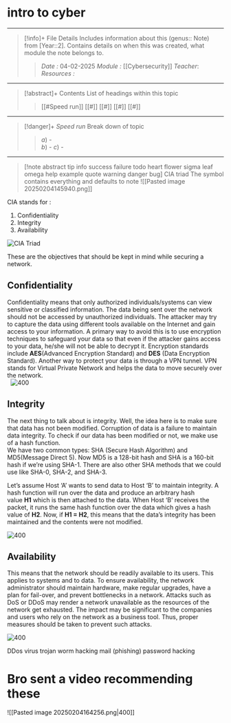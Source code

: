 # intro to cyber
---
> [!info]+ File Details
> Includes information about this (genus:: Note) from [Year::2]. Contains details on when this was created, what module the note belongs to.
> > *Date :*  04-02-2025
> > *Module :* [[Cybersecurity]]
> > *Teacher*: 
> > *Resources :*

---
> [!abstract]+ Contents
> List of headings within this topic
> > [[#Speed run]]
> [[#]]
> [[#]]
> [[#]]
> [[#]]

--- 
> [!danger]+ *Speed run*
> Break down of topic 
> > $a)$ -  
> $b)$ - 
> $c)$ - 

---

> [!note abstract tip info success failure todo heart flower sigma leaf omega help example quote warning danger bug] CIA triad
> The symbol contains everything and defaults to note
> ![[Pasted image 20250204145940.png]]

CIA stands for :

1. Confidentiality
2. Integrity
3. Availability

![CIA Triad](https://media.geeksforgeeks.org/wp-content/cdn-uploads/20210623231627/384.png)

These are the objectives that should be kept in mind while securing a network. 

## **Confidentiality**

Confidentiality means that only authorized individuals/systems can view sensitive or classified information. The data being sent over the network should not be accessed by unauthorized individuals. The attacker may try to capture the data using different tools available on the Internet and gain access to your information. A primary way to avoid this is to use encryption techniques to safeguard your data so that even if the attacker gains access to your data, he/she will not be able to decrypt it. Encryption standards include **AES**(Advanced Encryption Standard) and **DES** (Data Encryption Standard). Another way to protect your data is through a VPN tunnel. VPN stands for Virtual Private Network and helps the data to move securely over the network.   
 
![400](https://media.geeksforgeeks.org/wp-content/cdn-uploads/20210623231631/559.png)

## **Integrity** 

The next thing to talk about is integrity. Well, the idea here is to make sure that data has not been modified. Corruption of data is a failure to maintain data integrity. To check if our data has been modified or not, we make use of a hash function.   
We have two common types: SHA (Secure Hash Algorithm) and MD5(Message Direct 5). Now MD5 is a 128-bit hash and SHA is a 160-bit hash if we’re using SHA-1. There are also other SHA methods that we could use like SHA-0, SHA-2, and SHA-3. 

Let’s assume Host ‘A’ wants to send data to Host ‘B’ to maintain integrity. A hash function will run over the data and produce an arbitrary hash value **H1** which is then attached to the data. When Host ‘B’ receives the packet, it runs the same hash function over the data which gives a hash value of **H2**. Now, if **H1 = H2**, this means that the data’s integrity has been maintained and the contents were not modified. 

![400](https://media.geeksforgeeks.org/wp-content/cdn-uploads/20210623231634/646.png)

## **Availability** 

This means that the network should be readily available to its users. This applies to systems and to data. To ensure availability, the network administrator should maintain hardware, make regular upgrades, have a plan for fail-over, and prevent bottlenecks in a network. Attacks such as DoS or DDoS may render a network unavailable as the resources of the network get exhausted. The impact may be significant to the companies and users who rely on the network as a business tool. Thus, proper measures should be taken to prevent such attacks. 

![400](https://media.geeksforgeeks.org/wp-content/cdn-uploads/20210623231629/454.png)


DDos 
virus 
trojan 
worm
hacking mail (phishing)
password hacking 

# Bro sent a video recommending these 
![[Pasted image 20250204164256.png|400]]
